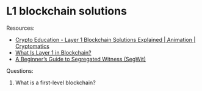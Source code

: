 # L1 blockchain solutions

Resources:

* [Crypto Education - Layer 1 Blockchain Solutions Explained | Animation | Cryptomatics](https://www.youtube.com/watch?v=p7I4iDiMwCc)
* [What Is Layer 1 in Blockchain?](https://academy.binance.com/en/articles/what-is-layer-1-in-blockchain)
* [A Beginner’s Guide to Segregated Witness (SegWit)](https://academy.binance.com/en/articles/a-beginners-guide-to-segretated-witness-segwit)

Questions:
1. What is a first-level blockchain?

